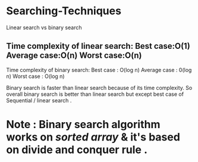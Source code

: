 # Searching-Techniques

Linear search vs binary search






Time complexity of linear search: 
Best case:O(1)
Average case:O(n)
Worst case:O(n)
----------------------------------
Time complexity of binary search:
Best case : O(log n)
Average case : 0(log n)
Worst case : O(log n)


Binary search is faster than linear search because of its time complexity.
So overall binary search is better than linear search but except best case of Sequential / linear search .


# Note : Binary search algorithm works on *sorted array* & it's based on divide and conquer rule . 
